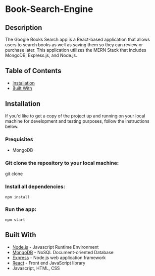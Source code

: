 # Book-Search-Engine

## Description

The Google Books Search app is a React-based application that allows users to search books as well as saving them so they can review or purchase later. This application utilizes the MERN Stack that includes MongoDB, Express.js, and Node.js. 


## Table of Contents

* [Installation](#Installation)
* [Built With](#Usage) 


## Installation

If you'd like to get a copy of the project up and running on your local machine for development and testing purposes, follow the instructions below.

### Prequisites

- MongoDB

### Git clone the repository to your local machine:

 git clone 


### Install all dependencies:

    npm install

### Run the app:

    npm start

## Built With

- [Node.js](https://nodejs.org/en/) - Javascript Runtime Environment
- [MongoDB](https://mongodb.com/) - NoSQL Document-oriented Database
- [Express](https://expressjs.com) - Node.js web application framework
- [React](https://reactjs.org) - Front end JavaScript library
- Javascript, HTML, CSS